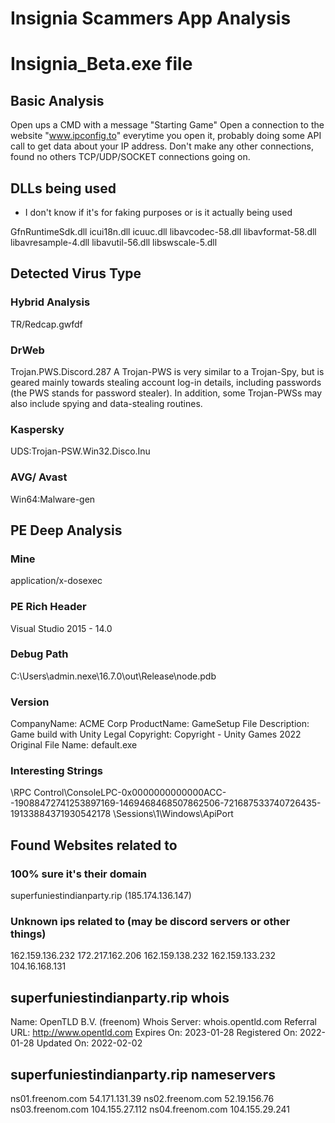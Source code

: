 # Insignia Scammers App Analysis

# Insignia_Beta.exe file
## Basic Analysis
Open ups a CMD with a message "Starting Game"
Open a connection to the website "www.ipconfig.to" everytime you open it, probably doing some API call to get data about your IP address.
Don't make any other connections, found no others TCP/UDP/SOCKET connections going on.

## DLLs being used
* I don't know if it's for faking purposes or is it actually being used

GfnRuntimeSdk.dll
icui18n.dll
icuuc.dll
libavcodec-58.dll
libavformat-58.dll
libavresample-4.dll
libavutil-56.dll
libswscale-5.dll

## Detected Virus Type
### Hybrid Analysis
TR/Redcap.gwfdf

### DrWeb
Trojan.PWS.Discord.287
A Trojan-PWS is very similar to a Trojan-Spy, but is geared mainly towards stealing account log-in details, including passwords (the PWS stands for password stealer). In addition, some Trojan-PWSs may also include spying and data-stealing routines.

### Kaspersky
UDS:Trojan-PSW.Win32.Disco.Inu

### AVG/ Avast
Win64:Malware-gen

## PE Deep Analysis
### Mine
application/x-dosexec

### PE Rich Header
Visual Studio 2015 - 14.0

### Debug Path
C:\Users\admin\.nexe\16.7.0\out\Release\node.pdb

### Version
CompanyName: ACME Corp
ProductName: GameSetup
File Description: Game build with Unity
Legal Copyright: Copyright - Unity Games 2022
Original File Name: default.exe

### Interesting Strings
\RPC Control\ConsoleLPC-0x0000000000000ACC--19088472741253897169-1469468468507862506-721687533740726435-19133884371930542178
\Sessions\1\Windows\ApiPort

## Found Websites related to
### 100% sure it's their domain
superfuniestindianparty.rip (185.174.136.147)

### Unknown ips related to (may be discord servers or other things)
162.159.136.232
172.217.162.206
162.159.138.232
162.159.133.232
104.16.168.131

## superfuniestindianparty.rip whois
Name: OpenTLD B.V. (freenom)
Whois Server: whois.opentld.com
Referral URL: http://www.opentld.com
Expires On: 2023-01-28
Registered On: 2022-01-28
Updated On: 2022-02-02

## superfuniestindianparty.rip nameservers
ns01.freenom.com 54.171.131.39
ns02.freenom.com 52.19.156.76
ns03.freenom.com 104.155.27.112
ns04.freenom.com 104.155.29.241
